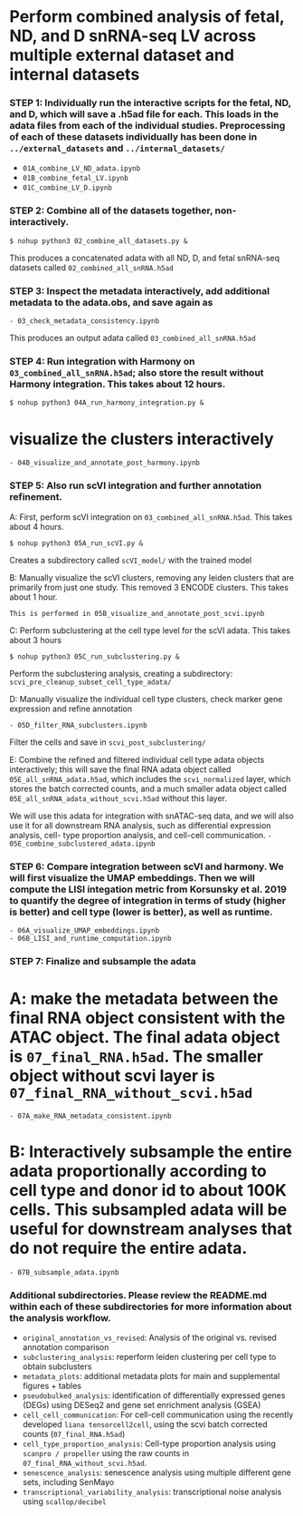 # Perform combined analysis of fetal, ND, and D snRNA-seq LV across multiple external dataset and internal datasets

### STEP 1: Individually run the interactive scripts for the fetal, ND, and D, which will save a .h5ad file for each. This loads in the adata files from each of the individual studies. Preprocessing of each of these datasets individually has been done in `../external_datasets` and `../internal_datasets/`
- `01A_combine_LV_ND_adata.ipynb`
- `01B_combine_fetal_LV.ipynb`
- `01C_combine_LV_D.ipynb` 

### STEP 2: Combine all of the datasets together, non-interactively.
```
$ nohup python3 02_combine_all_datasets.py &
```

This produces a concatenated adata with all ND, D, and fetal snRNA-seq datasets called `02_combined_all_snRNA.h5ad`

### STEP 3: Inspect the metadata interactively, add additional metadata to the adata.obs, and save again as 
```
- 03_check_metadata_consistency.ipynb
```
This produces an output adata called `03_combined_all_snRNA.h5ad`

### STEP 4: Run integration with Harmony on `03_combined_all_snRNA.h5ad`; also store the result without Harmony integration. This takes about 12 hours.
```
$ nohup python3 04A_run_harmony_integration.py &
```

# visualize the clusters interactively
```
- 04B_visualize_and_annotate_post_harmony.ipynb
```

### STEP 5: Also run scVI integration and further annotation refinement.

A: First, perform scVI integration on `03_combined_all_snRNA.h5ad`. This takes about 4 hours.
```
$ nohup python3 05A_run_scVI.py & 
```

Creates a subdirectory called `scVI_model/` with the trained model

B: Manually visualize the scVI clusters, removing any leiden clusters that are primarily from just one study. This removed 3 ENCODE clusters. This takes about 1 hour.
```
This is performed in 05B_visualize_and_annotate_post_scvi.ipynb
```

C: Perform subclustering at the cell type level for the scVI adata. This takes about 3 hours
```
$ nohup python3 05C_run_subclustering.py &
```
Perform the subclustering analysis, creating a subdirectory: `scvi_pre_cleanup_subset_cell_type_adata/`

D: Manually visualize the individual cell type clusters, check marker gene expression and refine annotation
```
- 05D_filter_RNA_subclusters.ipynb
```
Filter the cells and save in `scvi_post_subclustering/`

E: Combine the refined and filtered individual cell type adata objects interactively; this will save the final RNA adata object called `05E_all_snRNA_adata.h5ad`, which includes the `scvi_normalized` layer, which stores the batch corrected counts, and a much smaller adata object called `05E_all_snRNA_adata_without_scvi.h5ad` without this layer. 

We will use this adata for integration with snATAC-seq data, and we will also use it for all downstream RNA analysis, such as differential expression analysis, cell- type proportion analysis, and cell-cell communication.
`- 05E_combine_subclustered_adata.ipynb`

### STEP 6: Compare integration between scVI and harmony. We will first visualize the UMAP embeddings. Then we will compute the LISI integation metric from Korsunsky et al. 2019 to quantify the degree of integration in terms of study (higher is better) and cell type (lower is better), as well as runtime. 
```
- 06A_visualize_UMAP_embeddings.ipynb
- 06B_LISI_and_runtime_computation.ipynb
```

### STEP 7: Finalize and subsample the adata

# A: make the metadata between the final RNA object consistent with the ATAC object. The final adata object is `07_final_RNA.h5ad`. The smaller object without scvi layer is `07_final_RNA_without_scvi.h5ad`
```
- 07A_make_RNA_metadata_consistent.ipynb
```

# B: Interactively subsample the entire adata proportionally according to cell type and donor id to about 100K cells. This subsampled adata will be useful for downstream analyses that do not require the entire adata.
```
- 07B_subsample_adata.ipynb
```

### Additional subdirectories. Please review the README.md within each of these subdirectories for more information about the analysis workflow.
- `original_annotation_vs_revised`: Analysis of the original vs. revised annotation comparison
- `subclustering_analysis`: reperform leiden clustering per cell type to obtain subclusters
- `metadata_plots`: additional metadata plots for main and supplemental figures + tables
- `pseudobulked_analysis`: identification of differentially expressed genes (DEGs) using DESeq2 and gene set enrichment analysis (GSEA)
- `cell_cell_communication`:  For cell-cell communication using the recently developed `liana tensorcell2cell`, using the scvi batch corrected counts (`07_final_RNA.h5ad`)
- `cell_type_proportion_analysis`: Cell-type proportion analysis using `scanpro / propeller` using the raw counts in `07_final_RNA_without_scvi.h5ad`.
- `senescence_analysis`: senescence analysis using multiple different gene sets, including SenMayo
- `transcriptional_variability_analysis`: transcriptional noise analysis using `scallop/decibel`

